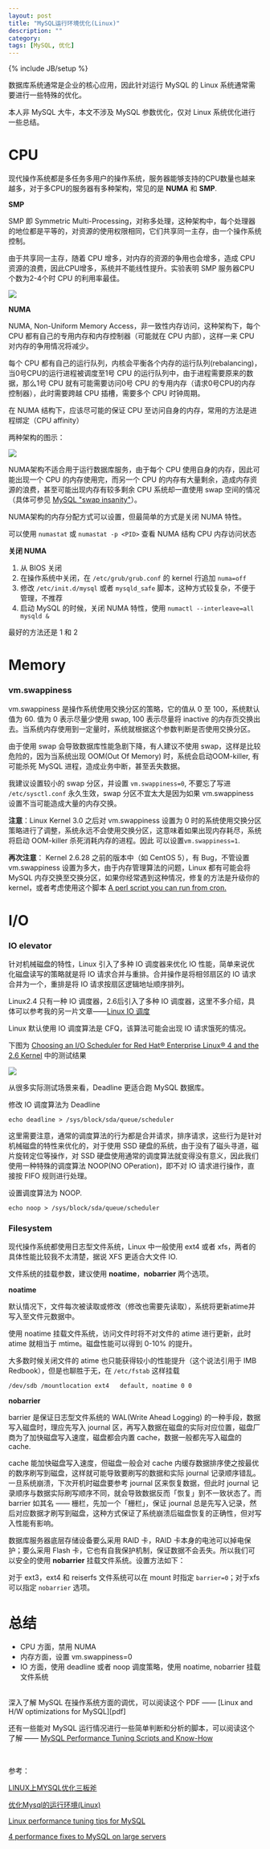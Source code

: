 ```yaml
---
layout: post
title: "MySQL运行环境优化(Linux)"
description: ""
category:
tags: [MySQL, 优化]
---
```

{% include JB/setup %}

数据库系统通常是企业的核心应用，因此针对运行 MySQL 的 Linux 系统通常需要进行一些特殊的优化。

本人非 MySQL 大牛，本文不涉及 MySQL 参数优化，仅对 Linux 系统优化进行一些总结。

<!--more-->

# CPU

现代操作系统都是多任务多用户的操作系统，服务器能够支持的CPU数量也越来越多，对于多CPU的服务器有多种架构，常见的是 **NUMA** 和 **SMP**.

**SMP**

SMP 即 Symmetric Multi-Processing，对称多处理，这种架构中，每个处理器的地位都是平等的，对资源的使用权限相同，它们共享同一主存，由一个操作系统控制。

由于共享同一主存，随着 CPU 增多，对内存的资源的争用也会增多，造成 CPU 资源的浪费，因此CPU增多，系统并不能线性提升。实验表明 SMP 服务器CPU 个数为2-4个时 CPU 的利用率最佳。

![](/images/mysql-optimize-in-linux/smp.gif)

**NUMA**

NUMA, Non-Uniform Memory Access，非一致性内存访问，这种架构下，每个 CPU 都有自己的专用内存和内存控制器（可能就在 CPU 内部），这样一来 CPU 对内存的争用情况将减少。

每个 CPU 都有自己的运行队列，内核会平衡各个内存的运行队列(rebalancing)，当0号CPU的运行进程被调度至1号 CPU 的运行队列中，由于进程需要原来的数据，那么1号 CPU 就有可能需要访问0号 CPU 的专用内存（请求0号CPU的内存控制器），此时需要跨越 CPU 插槽，需要多个 CPU 时钟周期。

在 NUMA 结构下，应该尽可能的保证 CPU 至访问自身的内存，常用的方法是进程绑定（CPU affinity）

两种架构的图示：

![](/images/mysql-optimize-in-linux/smp-numa.png)

NUMA架构不适合用于运行数据库服务，由于每个 CPU 使用自身的内存，因此可能出现一个 CPU 的内存使用完，而另一个 CPU 的内存有大量剩余，造成内存资源的浪费，甚至可能出现内存有较多剩余 CPU 系统却一直使用 swap 空间的情况（具体可参见 [MySQL "swap insanity"][mysql-swap-insanity]）。

NUMA架构的内存分配方式可以设置，但最简单的方式是关闭 NUMA 特性。

可以使用 `numastat` 或 `numastat -p <PID>` 查看 NUMA 结构 CPU 内存访问状态

**关闭 NUMA**

1. 从 BIOS 关闭
2. 在操作系统中关闭，在 `/etc/grub/grub.conf` 的 kernel 行追加 `numa=off`
3. 修改 `/etc/init.d/mysql` 或者 `mysqld_safe` 脚本，这种方式较复杂，不便于管理，不推荐
4. 启动 MySQL 的时候，关闭 NUMA 特性，使用 `numactl --interleave=all mysqld &`

最好的方法还是 1 和 2


# Memory

### vm.swappiness

vm.swappiness 是操作系统使用交换分区的策略，它的值从 0 至 100，系统默认值为 60. 值为 0 表示尽量少使用 swap, 100 表示尽量将 inactive 的内存页交换出去。当系统内存使用到一定量时，系统就根据这个参数判断是否使用交换分区。

由于使用 swap 会导致数据库性能急剧下降，有人建议不使用 swap，这样是比较危险的，因为当系统出现 OOM(Out Of Memory) 时，系统会启动OOM-killer, 有可能杀死 MySQL 进程，造成业务中断，甚至丢失数据。

我建议设置较小的 swap 分区，并设置 `vm.swappiness=0`, 不要忘了写进 `/etc/sysctl.conf` 永久生效，swap 分区不宜太大是因为如果 vm.swappiness 设置不当可能造成大量的内存交换。

**注意**：Linux Kernel 3.0 之后对 vm.swappiness 设置为 0 时的系统使用交换分区策略进行了调整，系统永远不会使用交换分区，这意味着如果出现内存耗尽，系统将启动 OOM-killer 杀死消耗内存的进程。因此 可以设置`vm.swappiness=1`.

**再次注意**： Kernel 2.6.28 之前的版本中（如 CentOS 5），有 Bug，不管设置 vm.swappiness 设置为多大，由于内存管理算法的问题，Linux 都有可能会将 MySQL 内存交换至交换分区，如果你经常遇到这种情况，修复的方法是升级你的 kernel，或者考虑使用这个脚本 [A perl script you can run from cron.][perl]


# I/O


### IO elevator

针对机械磁盘的特性，Linux 引入了多种 IO 调度器来优化 IO 性能，简单来说优化磁盘读写的策略就是将 IO 请求合并与重排。合并操作是将相邻扇区的 IO 请求合并为一个，重排是将 IO 请求按扇区逻辑地址顺序排列。

Linux2.4 只有一种 IO 调度器，2.6后引入了多种 IO 调度器，这里不多介绍，具体可以参考我的另一片文章——[Linux IO 调度][IO]

Linux 默认使用 IO 调度算法是 CFQ，该算法可能会出现 IO 请求饿死的情况。

下图为 [Choosing an I/O Scheduler for Red Hat® Enterprise Linux® 4 and the 2.6 Kernel](http://www.redhat.com/magazine/008jun05/features/schedulers/) 中的测试结果

![](/images/mysql-optimize-in-linux/scheduler.jpg)

从很多实际测试场景来看，Deadline 更适合跑 MySQL 数据库。

修改 IO 调度算法为 Deadline

`echo deadline > /sys/block/sda/queue/scheduler`

这里需要注意，通常的调度算法的行为都是合并请求，排序请求，这些行为是针对机械磁盘的特性来优化的，对于使用 SSD 硬盘的系统，由于没有了磁头寻道，磁片旋转定位等操作，对 SSD 硬盘使用通常的调度算法就变得没有意义，因此我们使用一种特殊的调度算法 NOOP(NO OPeration)，即不对 IO 请求进行操作，直接按 FIFO 规则进行处理。

设置调度算法为 NOOP.

`echo noop > /sys/block/sda/queue/scheduler`


### Filesystem

现代操作系统都使用日志型文件系统，Linux 中一般使用 ext4 或者 xfs，两者的具体性能比较我不太清楚，据说 XFS 更适合大文件 IO.

文件系统的挂载参数，建议使用 **noatime**，**nobarrier** 两个选项。

**noatime**

默认情况下，文件每次被读取或修改（修改也需要先读取），系统将更新atime并写入至文件元数据中。

使用 noatime 挂载文件系统，访问文件时将不对文件的 atime 进行更新，此时 atime 就相当于 mtime。磁盘性能可以得到 0-10% 的提升。

大多数时候关闭文件的 atime 也只能获得较小的性能提升（这个说法引用于 IMB Redbook），但是也聊胜于无，在 `/etc/fstab` 这样挂载

`/dev/sdb /mountlocation ext4 	default, noatime 0 0`

**nobarrier**

barrier 是保证日志型文件系统的 WAL(Write Ahead Logging) 的一种手段，数据写入磁盘时，理应先写入 journal 区，再写入数据在磁盘的实际对应位置，磁盘厂商为了加快磁盘写入速度，磁盘都会内置 cache，数据一般都先写入磁盘的 cache.

cache 能加快磁盘写入速度，但磁盘一般会对 cache 内缓存数据排序使之按最优的数序刷写到磁盘，这样就可能导致要刷写的数据和实际 journal 记录顺序错乱。一旦系统崩溃，下次开机时磁盘要参考 journal 区来恢复数据，但此时 journal 记录顺序与数据实际刷写顺序不同，就会导致数据反而「恢复」到不一致状态了。而 barrier 如其名 —— 栅栏，先加一个「栅栏」，保证 journal 总是先写入记录，然后对应数据才刷写到磁盘，这种方式保证了系统崩溃后磁盘恢复的正确性，但对写入性能有影响。

数据库服务器底层存储设备要么采用 RAID 卡，RAID 卡本身的电池可以掉电保护；要么采用 Flash 卡，它也有自我保护机制，保证数据不会丢失。所以我们可以安全的使用 **nobarrier** 挂载文件系统。设置方法如下：

对于 ext3，ext4 和 reiserfs 文件系统可以在 mount 时指定 `barrier=0`；对于xfs可以指定 `nobarrier` 选项。

# 总结

- CPU 方面，禁用 NUMA
- 内存方面，设置 vm.swappiness=0
- IO 方面，使用 deadline 或者 noop 调度策略，使用 noatime, nobarrier 挂载文件系统

</br>
深入了解 MySQL 在操作系统方面的调优，可以阅读这个 PDF —— [Linux and H/W optimizations for MySQL][pdf]

还有一些能对 MySQL 运行情况进行一些简单判断和分析的脚本，可以阅读这个了解 —— [MySQL Performance Tuning Scripts and Know-How][scripts]

</br>

参考：

[LINUX上MYSQL优化三板斧](http://www.woqutech.com/?p=1200)

[优化Mysql的运行环境(Linux)](http://get.jobdeer.com/910.get)

[Linux performance tuning tips for MySQL](http://www.percona.com/blog/2013/12/07/linux-performance-tuning-tips-mysql/)

[4 performance fixes to MySQL on large servers](http://openlife.cc/blogs/2011/may/4-performance-fixes-mysql-large-servers)



[mysql-swap-insanity]: http://blog.jcole.us/2010/09/28/mysql-swap-insanity-and-the-numa-architecture/ "swap insanity"
[perl]: https://github.com/yoshinorim/unmap_mysql_logs
[pdf]: http://en.oreilly.com/mysql2011/public/schedule/detail/17111
[scripts]: http://www.askapache.com/mysql/performance-tuning-mysql.html
[IO]: http://liaoph.com




